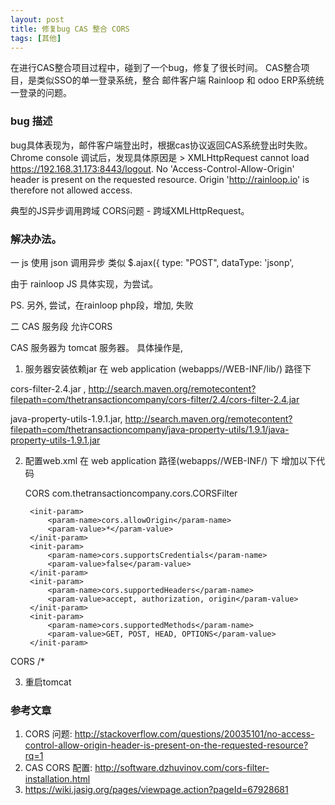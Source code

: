 ```yaml
---
layout: post
title: 修复bug CAS 整合 CORS
tags: [其他]
---
```


在进行CAS整合项目过程中，碰到了一个bug，修复了很长时间。
CAS整合项目，是类似SSO的单一登录系统，整合 邮件客户端 Rainloop 和 odoo ERP系统统一登录的问题。


###  bug 描述

bug具体表现为，邮件客户端登出时，根据cas协议返回CAS系统登出时失败。
Chrome console 调试后，发现具体原因是
    > XMLHttpRequest cannot load https://192.168.31.173:8443/logout. No 'Access-Control-Allow-Origin' header is present on the requested resource. Origin 'http://rainloop.io' is therefore not allowed access.

典型的JS异步调用跨域 CORS问题 - 跨域XMLHttpRequest。


### 解决办法。
一 js 使用 json 调用异步
类似 $.ajax({
  type: "POST",
  dataType: 'jsonp',

由于 rainloop JS 具体实现，为尝试。

PS. 另外, 尝试，在rainloop php段，增加<?php header('Access-Control-Allow-Origin: *'); ?>, 失败

二 CAS 服务段 允许CORS

CAS 服务器为 tomcat 服务器。 具体操作是,
1. 服务器安装依赖jar
在 web application (webapps/<your-web-app>/WEB-INF/lib/) 路径下

cors-filter-2.4.jar , http://search.maven.org/remotecontent?filepath=com/thetransactioncompany/cors-filter/2.4/cors-filter-2.4.jar

java-property-utils-1.9.1.jar, http://search.maven.org/remotecontent?filepath=com/thetransactioncompany/java-property-utils/1.9.1/java-property-utils-1.9.1.jar

2. 配置web.xml
在 web application 路径(webapps/<your-web-app>/WEB-INF/) 下 增加以下代码

      <filter>
        <filter-name>CORS</filter-name>
        <filter-class>com.thetransactioncompany.cors.CORSFilter</filter-class>

        <init-param>
            <param-name>cors.allowOrigin</param-name>
            <param-value>*</param-value>
        </init-param>
        <init-param>
            <param-name>cors.supportsCredentials</param-name>
            <param-value>false</param-value>
        </init-param>
        <init-param>
            <param-name>cors.supportedHeaders</param-name>
            <param-value>accept, authorization, origin</param-value>
        </init-param>
        <init-param>
            <param-name>cors.supportedMethods</param-name>
            <param-value>GET, POST, HEAD, OPTIONS</param-value>
        </init-param>
      </filter>

  <filter-mapping>
    <filter-name>CORS</filter-name>
    <url-pattern>/*</url-pattern>
  </filter-mapping>

3. 重启tomcat


### 参考文章
1. CORS 问题: http://stackoverflow.com/questions/20035101/no-access-control-allow-origin-header-is-present-on-the-requested-resource?rq=1
2. CAS CORS 配置:  http://software.dzhuvinov.com/cors-filter-installation.html
3. https://wiki.jasig.org/pages/viewpage.action?pageId=67928681
